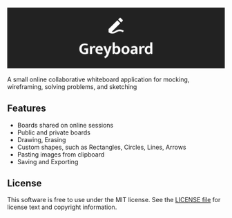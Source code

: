 ![Greyboard](./resources/banner.png)

A small online collaborative whiteboard application for mocking, wireframing, solving problems, and sketching

## Features

- Boards shared on online sessions
- Public and private boards
- Drawing, Erasing
- Custom shapes, such as Rectangles, Circles, Lines, Arrows
- Pasting images from clipboard
- Saving and Exporting

## License

This software is free to use under the MIT license. See the [LICENSE file](https://github.com/gergoszaszvaradi/greyboard/blob/master/LICENSE) for license text and copyright information.